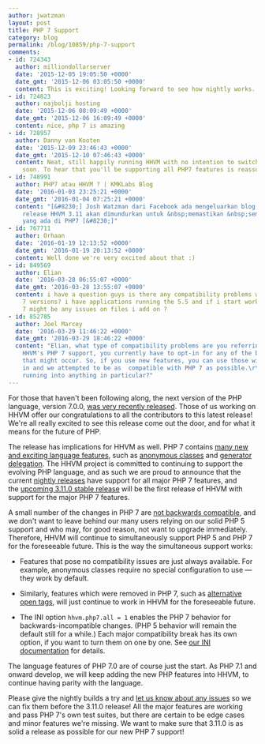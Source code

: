 ```yaml
---
author: jwatzman
layout: post
title: PHP 7 Support
category: blog
permalink: /blog/10859/php-7-support
comments:
- id: 724343
  author: milliondollarserver
  date: '2015-12-05 19:05:50 +0000'
  date_gmt: '2015-12-06 03:05:50 +0000'
  content: This is exciting! Looking forward to see how nightly works.
- id: 724823
  author: najbolji hosting
  date: '2015-12-06 08:09:49 +0000'
  date_gmt: '2015-12-06 16:09:49 +0000'
  content: nice, php 7 is amazing
- id: 728957
  author: Danny van Kooten
  date: '2015-12-09 23:46:43 +0000'
  date_gmt: '2015-12-10 07:46:43 +0000'
  content: Neat, still happily running HHVM with no intention to switch to PHP7 anytime
    soon. To hear that you'll be supporting all PHP7 features is reassuring! :)
- id: 748991
  author: PHP7 atau HHVM ? | KMKLabs Blog
  date: '2016-01-03 23:25:21 +0000'
  date_gmt: '2016-01-04 07:25:21 +0000'
  content: "[&#8230;] Josh Watzman dari Facebook ada mengeluarkan blog post&nbsp;bahawa
    release HHVM 3.11 akan dimundurkan untuk &nbsp;memastikan &nbsp;semua fitur baru
    yang ada di PHP7 [&#8230;]"
- id: 767711
  author: Orhaan
  date: '2016-01-19 12:13:52 +0000'
  date_gmt: '2016-01-19 20:13:52 +0000'
  content: Well done we're very excited about that :)
- id: 849569
  author: Elian
  date: '2016-03-28 06:55:07 +0000'
  date_gmt: '2016-03-28 13:55:07 +0000'
  content: i have a question guys is there any compatibility problems with the php
    7 versions? i have applications running the 5.5 and if i start working on the
    7 might be any issues on files i add on ?
- id: 852785
  author: Joel Marcey
  date: '2016-03-29 11:46:22 +0000'
  date_gmt: '2016-03-29 18:46:22 +0000'
  content: "Elian, what type of compatibility problems are you referring to? With
    HHVM's PHP 7 support, you currently have to opt-in for any of the breaking changes
    that might occur. So, if you use new features, you can use those without opting
    in and we attempted to be as  compatible with PHP 7 as possible.\r\n\r\nAre you
    running into anything in particular?"
---
```


For those that haven't been following along, the next version of the PHP language, version 7.0.0, [was very recently released](http://php.net/archive/2015.php#id2015-12-03-1). Those of us working on HHVM offer our congratulations to all the contributors to this latest release! We're all really excited to see this release come out the door, and for what it means for the future of PHP.

<!--truncate-->

The release has implications for HHVM as well. PHP 7 contains [many new and exciting language features](http://php.net/manual/en/migration70.new-features.php), such as [anonymous classes](http://php.net/manual/en/language.oop5.anonymous.php) and [generator delegation](http://php.net/manual/en/language.generators.syntax.php#control-structures.yield.from). The HHVM project is committed to continuing to support the evolving PHP language, and as such we are proud to announce that the current [nightly releases](http://docs.hhvm.com/hhvm/installation/linux#other-packages) have support for all major PHP 7 features, and the [upcoming 3.11.0 stable release](https://github.com/facebook/hhvm/wiki/Release%20Schedule) will be the first release of HHVM with support for the major PHP 7 features.

A small number of the changes in PHP 7 are [not backwards compatible](http://php.net/manual/en/migration70.incompatible.php), and we don't want to leave behind our many users relying on our solid PHP 5 support and who may, for good reason, not want to upgrade immediately. Therefore, HHVM will continue to simultaneously support PHP 5 and PHP 7 for the foreseeable future. This is the way the simultaneous support works:




  * Features that pose no compatibility issues are just always available. For example, anonymous classes require no special configuration to use — they work by default.


  * Similarly, features which were removed in PHP 7, such as [alternative open tags](https://wiki.php.net/rfc/remove_alternative_php_tags), will just continue to work in HHVM for the foreseeable future.


  * The INI option `hhvm.php7.all = 1` enables the PHP 7 behavior for backwards-incompatible changes. (PHP 5 behavior will remain the default still for a while.) Each major compatibility break has its own option, if you want to turn them on one by one. See [our INI documentation](http://docs.hhvm.com/hhvm/configuration/INI-settings#php-7-settings) for details.


The language features of PHP 7.0 are of course just the start. As PHP 7.1 and onward develop, we will keep adding the new PHP features into HHVM, to continue having parity with the language.

Please give the nightly builds a try and [let us know about any issues](https://github.com/facebook/hhvm/issues) so we can fix them before the 3.11.0 release! All the major features are working and pass PHP 7's own test suites, but there are certain to be edge cases and minor features we're missing. We want to make sure that 3.11.0 is as solid a release as possible for our new PHP 7 support!
